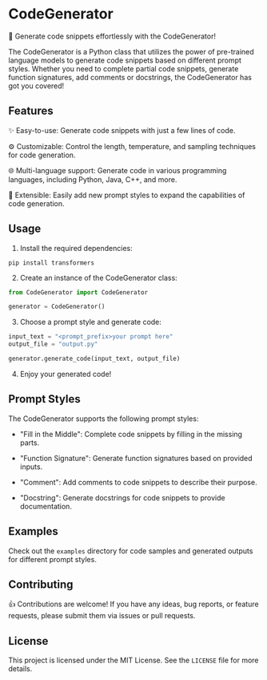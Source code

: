 # CodeGenerator

🤖 Generate code snippets effortlessly with the CodeGenerator!

The CodeGenerator is a Python class that utilizes the power of pre-trained language models to generate code snippets based on different prompt styles. Whether you need to complete partial code snippets, generate function signatures, add comments or docstrings, the CodeGenerator has got you covered!

## Features

✨ Easy-to-use: Generate code snippets with just a few lines of code.

⚙️ Customizable: Control the length, temperature, and sampling techniques for code generation.

🌐 Multi-language support: Generate code in various programming languages, including Python, Java, C++, and more.

🔌 Extensible: Easily add new prompt styles to expand the capabilities of code generation.

## Usage

1. Install the required dependencies:

```shell
pip install transformers
```

2. Create an instance of the CodeGenerator class:

```python
from CodeGenerator import CodeGenerator

generator = CodeGenerator()
```

3. Choose a prompt style and generate code:

```python
input_text = "<prompt_prefix>your prompt here"
output_file = "output.py"

generator.generate_code(input_text, output_file)
```

4. Enjoy your generated code!

## Prompt Styles

The CodeGenerator supports the following prompt styles:

- "Fill in the Middle": Complete code snippets by filling in the missing parts.

- "Function Signature": Generate function signatures based on provided inputs.

- "Comment": Add comments to code snippets to describe their purpose.

- "Docstring": Generate docstrings for code snippets to provide documentation.

## Examples

Check out the `examples` directory for code samples and generated outputs for different prompt styles.

## Contributing

👍 Contributions are welcome! If you have any ideas, bug reports, or feature requests, please submit them via issues or pull requests.

## License

This project is licensed under the MIT License. See the `LICENSE` file for more details.
```
```

